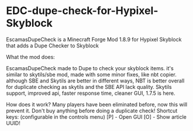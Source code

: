 # EDC-dupe-check-for-Hypixel-Skyblock
EscamasDupeCheck is a Minecraft Forge Mod 1.8.9 for Hypixel Skyblock that adds a Dupe Checker to Skyblock


What the mod does:

EscamasDupeCheck made to Dupe to check your skyblock items. it's similar to skytils/sbe mod, made with some minor fixes, like nbt copier. although SBE and Skytils are better in different ways, NBT is better overall for duplicate checking as skytils and the SBE API lack quality.
Skytils support, improved api, faster response time, cleaner GUI, 1.7.5 is here.

How does it work? Many players have been eliminated before, now this will prevent it. Don't buy anything before doing a duplicate check!
Shortcut keys: (configurable in the controls menu)
[P] - Open GUI [O] - Show article UUID!
